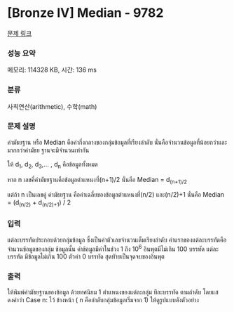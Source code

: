 # [Bronze IV] Median - 9782 

[문제 링크](https://www.acmicpc.net/problem/9782) 

### 성능 요약

메모리: 114328 KB, 시간: 136 ms

### 분류

사칙연산(arithmetic), 수학(math)

### 문제 설명

<p>ค่ามัธยฐาน หรือ Median คือค่ากึ่งกลางของกลุ่มข้อมูลที่เรียงลําดับ นั่นคือจํานวนข้อมูลที่น้อยกว่าและมากกว่าค่ามัธย ฐานจะมีจํานวนเท่ากัน</p>

<p>ให้ d<sub>1</sub>, d<sub>2</sub>, d<sub>3</sub>,... , d<sub>n</sub> คือข้อมูลทั้งหมด</p>

<p>หาก n เลขคี่ค่ามัธยฐานคือข้อมูลตําแหนงที่(n+1)/2 นั่นคือ Median = d<sub>(n+1)/2</sub></p>

<p>แต่ถ้า n เป็นเลขคู่ ค่ามัธยฐาน คือค่าเฉลี่ยของข้อมูลตําแหนงที่(n/2) และ(n/2)+1 นั่นคือ Median = (d<sub>(n/2)</sub> + d<sub>(n/2)+1</sub>) / 2</p>

### 입력 

 <p>แต่ละบรรทัดประกอบด้วยกลุ่มข้อมูล ซึ่งเป็นค่าตัวเลขจํานวนเต็มเรียงลําดับ ค่าแรกของแต่ละบรรทัดคือจํานวนข้อมูลของกลุ่ม ข้อมูลนั้น ค่าข้อมูลมีค่าในช่วง 1 ถึง 10<sup>6</sup> อินพุตมีไม่เกิน 100 บรรทัด แต่ละบรรทัด มีข้อมูลไม่เกิน 100 ตัวค่า 0 บรรทัด สุดทัายเป็นจุดจบของอินพุต</p>

### 출력 

 <p>ให้พิมพ์ค่ามัธยฐานของข้อมูล ด้วยทศนิยม 1 ตําแหนงของแต่ละกลุ่ม ทีละบรรทัด ตามลําดับ โดยแสดงคําว่า Case n: ไว้ ข้างหน้า ( n คือลําดับกลุ่มข้อมูลเริ่มจาก 1) ให้ดูรูปแบบดังตัวอย่าง</p>

